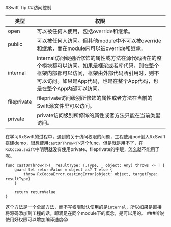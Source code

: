 #Swift Tip
##访问控制

类型|权限
---|---
open|可以被任何人使用，包括override和继承。
public|可以被任何人访问。但其他module中不可以被override和继承，而在module内可以被override和继承。
internal|internal访问级别所修饰的属性或方法在源代码所在的整个模块都可以访问。如果是框架或者库代码，则在整个框架内部都可以访问，框架由外部代码所引用时，则不可以访问。如果是App代码，也是在整个App代码，也是在整个App内部可以访问。
fileprivate|fileprivate访问级别所修饰的属性或者方法在当前的Swift源文件里可以访问。
private|private访问级别所修饰的属性或者方法只能在当前类里访问。

在学习RxSwift的过程中，遇到的关于访问权限的问题，工程使用pod倒入RxSwift搭建demo，很想使用`castOrThrow<T>`这个func，但是就是用不了，在`RxCocoa.swift`中明明就没有使用private、fileprivate的字眼，怎么就不能用了呢。

```
func castOrThrow<T>(_ resultType: T.Type, _ object: Any) throws -> T {
    guard let returnValue = object as? T else {
        throw RxCocoaError.castingError(object: object, targetType: resultType)
    }

    return returnValue
}

```
这个方法是一个全局方法，而不写权限默认使用的是`internal`，所以如果是直接将源码添加到工程的话，即满足在同个module下的概念，是可以用的。
###听说使用好权限可以增加编译速度😱
